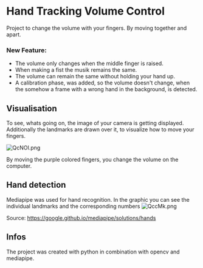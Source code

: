 # Hand Tracking Volume Control
Project to change the volume with your fingers. By moving together and apart.

### New Feature:
- The volume only changes when the middle finger is raised. 
- When making a fist the musik remains the same.
- The volume can remain the same without holding your hand up.
- A calibration phase, was added, so the volume doesn't change, when the somehow a frame with a wrong hand in the background, is detected.


## Visualisation
To see, whats going on, the image of your camera is getting displayed. Additionally the landmarks are drawn over it, to visualize how to move your fingers.

<img src="https://picr.eu/images/2021/04/24/QcNOI.png" alt="QcNOI.png" border="0" />

By moving the purple colored fingers, you change the volume on the computer.

## Hand detection
Mediapipe was used for hand recognition. In the graphic you can see the individual landmarks and the corresponding numbers
![QccMk.png](https://picr.eu/images/2021/04/25/QccMk.png)

Source: https://google.github.io/mediapipe/solutions/hands

## Infos
The project was created with python in combination with opencv and mediapipe.
